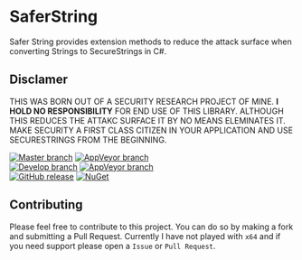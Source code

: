 # SaferString
Safer String provides extension methods to reduce the attack surface when converting Strings to SecureStrings in C#.

## Disclamer
THIS WAS BORN OUT OF A SECURITY RESEARCH PROJECT OF MINE.  **I HOLD NO RESPONSIBILITY** FOR END USE OF THIS LIBRARY.  ALTHOUGH THIS REDUCES THE ATTAKC SURFACE IT BY NO MEANS ELEMINATES IT.  MAKE SECURITY A FIRST CLASS CITIZEN IN YOUR APPLICATION AND USE SECURESTRINGS FROM THE BEGINNING.


[![Master branch](https://img.shields.io/badge/Branch-Master-blue.svg)]()
[![AppVeyor branch](https://img.shields.io/appveyor/ci/StummeJ/saferstring/master.svg?maxAge=2592000)](https://ci.appveyor.com/project/StummeJ/saferstring/history)  
[![Develop branch](https://img.shields.io/badge/Branch-Develop-blue.svg)]()
[![AppVeyor branch](https://img.shields.io/appveyor/ci/StummeJ/saferstring/develop.svg?maxAge=2592000)](https://ci.appveyor.com/project/StummeJ/saferstring/history)  
[![GitHub release](https://img.shields.io/github/release/StummeJ/SaferString.svg?maxAge=2592000)](https://github.com/StummeJ/SaferString)
[![NuGet](https://img.shields.io/nuget/v/SaferString.svg?maxAge=2592000)](https://www.nuget.org/packages/SaferString)


## Contributing
Please feel free to contribute to this project.  You can do so by making a fork and submitting a Pull Request.  Currently I have not played with `x64` and if you need support please open a `Issue` or `Pull Request`.